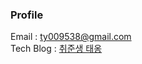 ### Profile
Email : ty009538@gmail.com <br/>
Tech Blog : [취준생 태옹](https://taetoungs-branch.tistory.com/) <br/>
